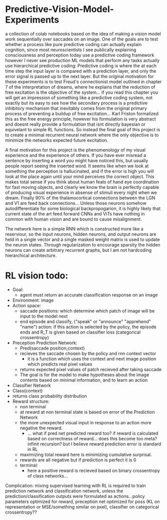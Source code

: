# Predictive-Vision-Model-Experiments
a collection of colab notebooks based on the idea of making a vision model work sequentially over saccades on an image. One of the goals are to test whether a process like pure predictive coding
can actually explain cognition, since most neuroscientists I see publically explaining consciousness and perception today use a predictive coding framework however I never see production ML
models that perform any tasks actually use hierarchical predictive coding: Predictive coding is where the at each time step the input layer is compared with a prediction layer, and only the error signal is passed up to the next layer. But the original motivation for these experiments is to test Freud's connectionist model outlined in chapter 7 of the interpretation of dreams, where he explains that the reduction 
of free excitation is the objective of the system... if you read this chapter you will get an impression of something like a predictive coding system, not exactly but its easy to see how the secondary process is a predictive inhibitory mechanism that inevitably comes from the original primary process of preventing a buildup of free excitation... Karl Friston formalized this as the free energy principle, however his formulation is very abstract and doesnt really provide a formulation that isnt directly bayesian or equivelant to simple RL functions. So instead the final goal of this project is to create a minimal recurrent neural network where the only objective is to minimize the networks expected future excitation. 

A final motivation for this project is the phenomenology of my visual experience and the experience of others. If you have ever misread a sentence by inserting a word you might have noticed this, but usually people report seeing the inserted word. It seems like when we look at something the perception is hallucinated, and if the error is high you will look at the place again until your mind perceives the correct object. This makes total sense if you think about human feats of hand eye coordination for fast moving objects, and clearly we know the brain is perfectly capable of producing visual experience in absense of stimuli every night when we dream. Finally 90% of the thalamocortical connections between the LGN and V1 are feed back connections... Unless those neurons somehow autodifferentiate for some biological backpropogarion, it is highly likely that current state of the art feed forward CNNs and ViTs have nothing in common with human vision and are bound to cause misalignment.

The network here is a simple RNN which is constructed more like a reserviour, so the input neurons, hidden neurons, and output neurons are held in a single vector and a single masked weight matrix is
used to update the neuron states. Through regularization to encourage sparsity the hidden neurons can create arbitrary recurrent graphs, but I am not hardcoding hierarchical architecture. 


# RL vision todo:
- Goal:
  - agent must return an accurate classification response on an image
- Environment: image
- Action space:
  - saccade positions: which determine which patch of image will be input to the model next
  - end episode and classify, ("speak" or "announce" "apprehend" "name") action: if this action is selected by the policy, the episode ends and R_T is given based on classifier loss (categorical crossentropy) 
- Preception Prediction Network:
  - Pred(saccade position,context)
  - recieves the saccade chosen by the policy and rnn context vector
    - it is a function which uses the context and next image position which predicts real pixel values
  - returns expected pixel values of patch recieved after taking saccade
  - The goal is for the model to make hypotheses about the image contents based on minimal information, and to learn an action 
- Classifier Network
 - Class(context)
 - returns class probability distribution
- Reward structure:
  - non terminal
   - at reward at non terminal state is based on error of the Prediction Network
   - the more unexpected visual input in response to an action more negative the reward.
     - ... what if pred net predicted reward too? if reward is calculated based on correctness of reward... does this become too meta? infinit recursion? but I believe reward prediction error is standard in RL 
   - maximizing total reward here is minimizing cumulative surprisal.
   - rewards are all negative but if prediction is perfect it is 0
  - terminal:
    - here a positive reward is recieved based on binary crossentropy of class networks...

Complication: mixing supervised learning with RL is required to train prediction network and classification network, unless the prediction/classification outputs were formulated as actions...policy parameters optimized for reward, preception net optimized for poss (KL on representation or MSE/something similar on pxel), classifier on categorical crossentropy??



